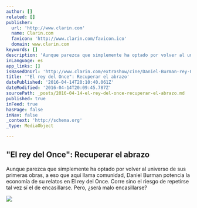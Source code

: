 ```yaml
---
author: []
related: []
publisher:
  url: 'http://www.clarin.com'
  name: Clarin.com
  favicon: 'http://www.clarin.com/favicon.ico'
  domain: www.clarin.com
keywords: []
description: 'Aunque parezca que simplemente ha optado por volver al universo de sus primeras obras, a eso que aquí llama comunidad, Daniel Burman potencia la economía de su relatos en El rey del Once. Corre sino el riesgo de repetirse tal vez sí el de encasillarse. Pero, ¿será malo encasillarse?'
inLanguage: es
app_links: []
isBasedOnUrl: 'http://www.clarin.com/extrashow/cine/Daniel-Burman-rey-Once-Alan-Sabbagh-Julieta-Zylberberg-critica_de_cine_0_1520248333.html'
title: '"El rey del Once": Recuperar el abrazo'
datePublished: '2016-04-14T20:10:40.061Z'
dateModified: '2016-04-14T20:09:45.787Z'
sourcePath: _posts/2016-04-14-el-rey-del-once-recuperar-el-abrazo.md
published: true
inFeed: true
hasPage: false
inNav: false
_context: 'http://schema.org'
_type: MediaObject

---
```

<article style=""><h1>"El rey del Once": Recuperar el abrazo</h1><p>Aunque parezca que simplemente ha optado por volver al universo de sus primeras obras, a eso que aquí llama comunidad, Daniel Burman potencia la economía de su relatos en El rey del Once. Corre sino el riesgo de repetirse tal vez sí el de encasillarse. Pero, ¿será malo encasillarse?</p><img src="http://www.clarin.com/extrashow/cine/Alan-Sabbagh-Nueva-FOTO-DISNEY_CLAIMA20160210_0280_4.jpg" /></article>
